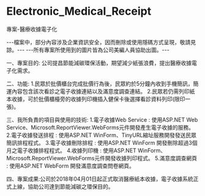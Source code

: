 # Electronic_Medical_Receipt
專案-醫療收據電子化

---檔案中，部分內容涉及企業資訊安全，因而刪除或使用隱碼方式呈現，敬請見諒。---
---所有專案所使用到的圖片皆為公司美編人員協助出圖。---

一、專案目的:
公司提昌節能減碳環保活動，期望減少紙張浪費，提出醫療收據電子化需求。

二、功能:
1.民眾於批價櫃台完成批價行為後，民眾約於5分鐘內收到手機簡訊，簡運內容包含該次看診之電子收據連結以及滿意度調查連結。
2.民眾若仍需列印紙本收據，可於批價櫃檯旁的收據列印機插入健保卡後選擇看診資料列印(限印一張)。

三、我所負責的項目與使用的技術:
1.電子收據Web Service : 使用ASP.NET Web Service、Microsoft.ReportViewer.WebForms元件開發產生電子收據的服務。
2.電子收據發送排程 : 使用ASP.NET WinForm、TinyURL縮址服務開發發送民眾簡訊排程程式。
3.電子收據刪除排程 : 使用ASP.NET WinForm 開發刪除超過3個月之電子收據排程程式。
4.收據列印機 : 使用ASP.NET WinForm、Microsoft.ReportViewer.WebForms元件開發收據列印程式。
5.滿意度調查網頁 : 使用ASP.NET WebForm 開發滿意度調查問卷網頁。

四、專案成果:公司於2018年04月01日起正式取消醫療紙本收據，電子收據系統正式上線，協助公司達到節能減碳之環保目的。

